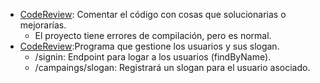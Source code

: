 * [CodeReview](./CodeReview/): Comentar el código con cosas que solucionarias o mejorarías.
  + El proyecto tiene errores de compilación, pero es normal.
* [CodeReview](./Mango/):Programa que gestione los usuarios y sus slogan.
    + /signin: Endpoint para logar a los usuarios (findByName).
    + /campaings/slogan: Registrará un slogan para el usuario asociado.

